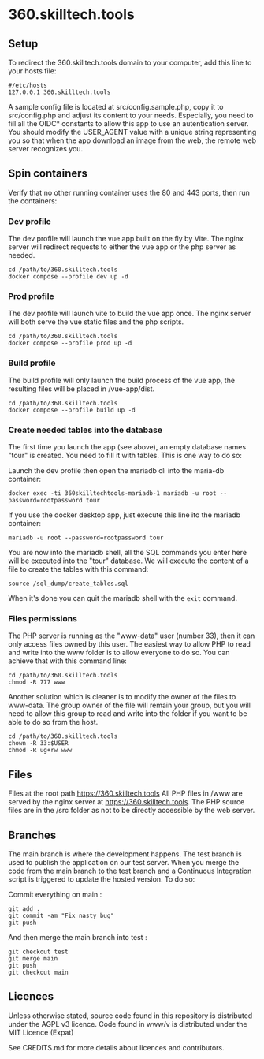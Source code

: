 # 360.skilltech.tools

## Setup

To redirect the 360.skilltech.tools domain to your computer, add this line to your hosts file:

```
#/etc/hosts
127.0.0.1 360.skilltech.tools
```

A sample config file is located at src/config.sample.php, copy it to src/config.php and adjust its content to your needs. Especially, you need to fill all the OIDC* constants to allow this app to use an autentication server. You should modify the USER_AGENT value with a unique string representing you so that when the app download an image from the web, the remote web server recognizes you.

## Spin containers

Verify that no other running container uses the 80 and 443 ports, then run the containers:

### Dev profile

The dev profile will launch the vue app built on the fly by Vite. The nginx server will redirect requests to either the vue app or the php server as needed.

```
cd /path/to/360.skilltech.tools
docker compose --profile dev up -d
```

### Prod profile

The dev profile will launch vite to build the vue app once. The nginx server will both serve the vue static files and the php scripts.

```
cd /path/to/360.skilltech.tools
docker compose --profile prod up -d
```

### Build profile

The build profile will only launch the build process of the vue app, the resulting files will be placed in /vue-app/dist.

```
cd /path/to/360.skilltech.tools
docker compose --profile build up -d
```

### Create needed tables into the database

The first time you launch the app (see above), an empty database names "tour" is created. You need to fill it with tables. This is one way to do so:

Launch the dev profile then open the mariadb cli into the maria-db container:
```
docker exec -ti 360skilltechtools-mariadb-1 mariadb -u root --password=rootpassword tour
```

If you use the docker desktop app, just execute this line ito the mariadb container:
```
mariadb -u root --password=rootpassword tour
```

You are now into the mariadb shell, all the SQL commands you enter here will be executed into the "tour" database. We will execute the content of a file to create the tables with this command:

```
source /sql_dump/create_tables.sql
```

When it's done you can quit the mariadb shell with the ```exit``` command.

### Files permissions

The PHP server is running as the "www-data" user (number 33), then it can only access files owned by this user. The easiest way to allow PHP to read and write into the www folder is to allow everyone to do so. You can achieve that with this command line:

```
cd /path/to/360.skilltech.tools
chmod -R 777 www
```

Another solution which is cleaner is to modify the owner of the files to www-data. The group owner of the file will remain your group, but you will need to allow this group to read and write into the folder if you want to be able to do so from the host.

```
cd /path/to/360.skilltech.tools
chown -R 33:$USER
chmod -R ug+rw www
```

## Files

Files at the root path https://360.skilltech.tools
All PHP files in /www are served by the nginx server at https://360.skilltech.tools. The PHP source files are in the /src folder as not to be directly accessible by the web server.

## Branches

The main branch is where the development happens. The test branch is used to publish the application on our test server. When you merge the code from the main branch to the test branch and a Continuous Integration script is triggered to update the hosted version. To do so:

Commit everything on main :

```
git add .
git commit -am "Fix nasty bug"
git push
```

And then merge the main branch into test :

```
git checkout test
git merge main
git push
git checkout main
```

## Licences

Unless otherwise stated, source code found in this repository is distributed under the AGPL v3 licence.
Code found in www/v is distributed under the MIT Licence (Expat)

See CREDITS.md for more details about licences and contributors.



